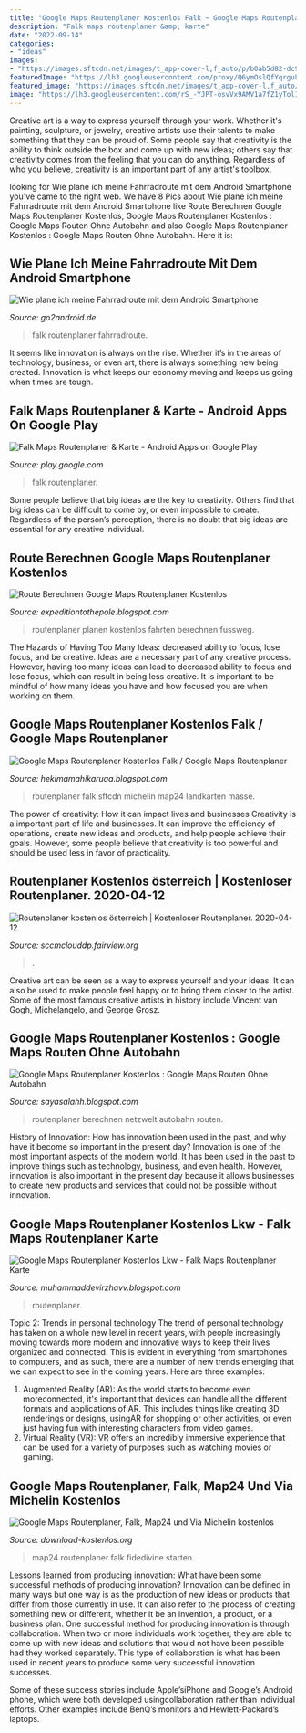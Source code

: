 ```yaml
---
title: "Google Maps Routenplaner Kostenlos Falk ~ Google Maps Routenplaner Kostenlos Falk / Google Maps Routenplaner"
description: "Falk maps routenplaner &amp; karte"
date: "2022-09-14"
categories:
- "ideas"
images:
- "https://images.sftcdn.net/images/t_app-cover-l,f_auto/p/b0ab5d82-dc95-432d-873e-9485a8e79c47/3990933719/falk-maps-screenshot.jpg"
featuredImage: "https://lh3.googleusercontent.com/proxy/Q6ymOslQfYqrgu8Q8-R3rgAxZYfmRKyxArzeM9vAvsFRMciNHoSS6jwuNcNEKFMHsKM2pscr6ZkxnaMtTPzSUWviy0BlWT82HMdXaXDHh7rPzQ0jhfeObGn-OhXfu5JMwhXl=w1200-h630-p-k-no-nu"
featured_image: "https://images.sftcdn.net/images/t_app-cover-l,f_auto/p/b0ab5d82-dc95-432d-873e-9485a8e79c47/3990933719/falk-maps-screenshot.jpg"
image: "https://lh3.googleusercontent.com/rS_-YJPT-osvVx9AMV1a7fZ1yTolIllaNHphR8joSIPAtuju3gijeFqT2MlI54zqlE8=h310"
---
```



Creative art is a way to express yourself through your work. Whether it's painting, sculpture, or jewelry, creative artists use their talents to make something that they can be proud of. Some people say that creativity is the ability to think outside the box and come up with new ideas; others say that creativity comes from the feeling that you can do anything. Regardless of who you believe, creativity is an important part of any artist's toolbox.

	

		
looking for Wie plane ich meine Fahrradroute mit dem Android Smartphone you've came to the right web. We have 8 Pics about Wie plane ich meine Fahrradroute mit dem Android Smartphone like Route Berechnen Google Maps Routenplaner Kostenlos, Google Maps Routenplaner Kostenlos : Google Maps Routen Ohne Autobahn and also Google Maps Routenplaner Kostenlos : Google Maps Routen Ohne Autobahn. Here it is:
		
    
## Wie Plane Ich Meine Fahrradroute Mit Dem Android Smartphone

<img loading=lazy src="https://lh3.googleusercontent.com/rS_-YJPT-osvVx9AMV1a7fZ1yTolIllaNHphR8joSIPAtuju3gijeFqT2MlI54zqlE8=h310" onerror="this.onerror=null;this.src='https://tse3.mm.bing.net/th?id=OIP.d4OMZg95_x9VQEH9oQaJKQAAAA&amp;pid=15.1';" alt="Wie plane ich meine Fahrradroute mit dem Android Smartphone">

_Source: go2android.de_

>falk routenplaner fahrradroute. 

	

It seems like innovation is always on the rise. Whether it’s in the areas of technology, business, or even art, there is always something new being created. Innovation is what keeps our economy moving and keeps us going when times are tough.

    
## Falk Maps Routenplaner &amp; Karte - Android Apps On Google Play

<img loading=lazy src="https://lh5.ggpht.com/9nJO60YWmrZapiqYiqh7pVdNuzQZ3SjzFsGVegz55z-PuAHJM6B5b1fhY3oLwDy_Fvg=h900" onerror="this.onerror=null;this.src='https://tse3.mm.bing.net/th?id=OIP.OBuQ17DT1l-a3Z2JyewcmgHaMW&amp;pid=15.1';" alt="Falk Maps Routenplaner &amp; Karte - Android Apps on Google Play">

_Source: play.google.com_

>falk routenplaner. 

	

Some people believe that big ideas are the key to creativity. Others find that big ideas can be difficult to come by, or even impossible to create. Regardless of the person’s perception, there is no doubt that big ideas are essential for any creative individual.

    
## Route Berechnen Google Maps Routenplaner Kostenlos

<img loading=lazy src="https://lh3.googleusercontent.com/proxy/Q6ymOslQfYqrgu8Q8-R3rgAxZYfmRKyxArzeM9vAvsFRMciNHoSS6jwuNcNEKFMHsKM2pscr6ZkxnaMtTPzSUWviy0BlWT82HMdXaXDHh7rPzQ0jhfeObGn-OhXfu5JMwhXl=w1200-h630-p-k-no-nu" onerror="this.onerror=null;this.src='https://tse4.mm.bing.net/th?id=OIP.2n3ah7LM7iUWRG0fQgDfgwHaDt&amp;pid=15.1';" alt="Route Berechnen Google Maps Routenplaner Kostenlos">

_Source: expeditiontothepole.blogspot.com_

>routenplaner planen kostenlos fahrten berechnen fussweg. 

	

The Hazards of Having Too Many Ideas: decreased ability to focus, lose focus, and be creative.
Ideas are a necessary part of any creative process. However, having too many ideas can lead to decreased ability to focus and lose focus, which can result in being less creative. It is important to be mindful of how many ideas you have and how focused you are when working on them.

    
## Google Maps Routenplaner Kostenlos Falk / Google Maps Routenplaner

<img loading=lazy src="https://images.sftcdn.net/images/t_app-cover-l,f_auto/p/b0ab5d82-dc95-432d-873e-9485a8e79c47/3990933719/falk-maps-screenshot.jpg" onerror="this.onerror=null;this.src='https://tse3.mm.bing.net/th?id=OIP.YI5urZYWAN7ccdE5gD7cSgHaLH&amp;pid=15.1';" alt="Google Maps Routenplaner Kostenlos Falk / Google Maps Routenplaner">

_Source: hekimamahikaruaa.blogspot.com_

>routenplaner falk sftcdn michelin map24 landkarten masse. 

	

The power of creativity: How it can impact lives and businesses
Creativity is a important part of life and businesses. It can improve the efficiency of operations, create new ideas and products, and help people achieve their goals. However, some people believe that creativity is too powerful and should be used less in favor of practicality.

    
## Routenplaner Kostenlos österreich | Kostenloser Routenplaner. 2020-04-12

<img loading=lazy src="https://i.computer-bild.de/imgs/8/0/6/5/5/0/7/Bing-Karten-Leistungsstarker-Google-Konkurrenz-658x370-948cdfe2bdf596e0.jpg" onerror="this.onerror=null;this.src='https://tse4.mm.bing.net/th?id=OIP.lIzf4r31luDKALvS4DIzmAHaEK&amp;pid=15.1';" alt="Routenplaner kostenlos österreich | Kostenloser Routenplaner. 2020-04-12">

_Source: sccmclouddp.fairview.org_

>. 

	

Creative art can be seen as a way to express yourself and your ideas. It can also be used to make people feel happy or to bring them closer to the artist. Some of the most famous creative artists in history include Vincent van Gogh, Michelangelo, and George Grosz.

    
## Google Maps Routenplaner Kostenlos : Google Maps Routen Ohne Autobahn

<img loading=lazy src="https://i0.wp.com/webdesign-edertal.de/wp-content/uploads/2021/05/7_Google-MAps-Routenplaner_1200x1200.jpg" onerror="this.onerror=null;this.src='https://tse3.mm.bing.net/th?id=OIP.U0oGLaDW6ite7uXcLaJVlwHaHa&amp;pid=15.1';" alt="Google Maps Routenplaner Kostenlos : Google Maps Routen Ohne Autobahn">

_Source: sayasalahh.blogspot.com_

>routenplaner berechnen netzwelt autobahn routen. 

	

History of Innovation: How has innovation been used in the past, and why have it become so important in the present day?
Innovation is one of the most important aspects of the modern world. It has been used in the past to improve things such as technology, business, and even health. However, innovation is also important in the present day because it allows businesses to create new products and services that could not be possible without innovation.

    
## Google Maps Routenplaner Kostenlos Lkw - Falk Maps Routenplaner Karte

<img loading=lazy src="https://i.ytimg.com/vi/5OBoVIFUeUw/maxresdefault.jpg" onerror="this.onerror=null;this.src='https://tse1.mm.bing.net/th?id=OIP.D1Uee6KNV345NhPhQu9l0gHaEK&amp;pid=15.1';" alt="Google Maps Routenplaner Kostenlos Lkw - Falk Maps Routenplaner Karte">

_Source: muhammaddevirzhavv.blogspot.com_

>routenplaner. 

	

Topic 2: Trends in personal technology
The trend of personal technology has taken on a whole new level in recent years, with people increasingly moving towards more modern and innovative ways to keep their lives organized and connected. This is evident in everything from smartphones to computers, and as such, there are a number of new trends emerging that we can expect to see in the coming years. Here are three examples: 
1) Augmented Reality (AR): As the world starts to become even moreconnected, it's important that devices can handle all the different formats and applications of AR. This includes things like creating 3D renderings or designs, usingAR for shopping or other activities, or even just having fun with interesting characters from video games. 
2) Virtual Reality (VR): VR offers an incredibly immersive experience that can be used for a variety of purposes such as watching movies or gaming.

    
## Google Maps Routenplaner, Falk, Map24 Und Via Michelin Kostenlos

<img loading=lazy src="https://www.download-kostenlos.org/wp-content/map24.jpg" onerror="this.onerror=null;this.src='https://tse2.mm.bing.net/th?id=OIP.ckyClp-hEpYgPUzsRLdLGQHaGd&amp;pid=15.1';" alt="Google Maps Routenplaner, Falk, Map24 und Via Michelin kostenlos">

_Source: download-kostenlos.org_

>map24 routenplaner falk fidedivine starten. 

	

Lessons learned from producing innovation: What have been some successful methods of producing innovation?
Innovation can be defined in many ways but one way is as the production of new ideas or products that differ from those currently in use. It can also refer to the process of creating something new or different, whether it be an invention, a product, or a business plan.
One successful method for producing innovation is through collaboration. When two or more individuals work together, they are able to come up with new ideas and solutions that would not have been possible had they worked separately. This type of collaboration is what has been used in recent years to produce some very successful innovation successes.

Some of these success stories include Apple’siPhone and Google’s Android phone, which were both developed usingcollaboration rather than individual efforts. Other examples include BenQ’s monitors and Hewlett-Packard’s laptops.

